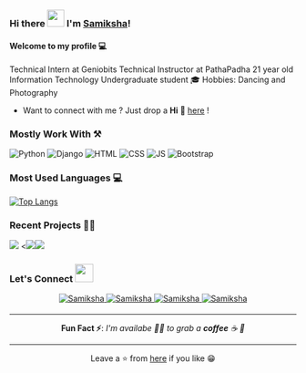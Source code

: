 ### Hi there <img src="https://raw.githubusercontent.com/MartinHeinz/MartinHeinz/master/wave.gif" width="30px"> I'm [Samiksha](https://samiksha8888989.github.io/)!


#### Welcome to my profile 💻

Technical Intern at Geniobits
Technical Instructor at PathaPadha
21 year old Information Technology Undergraduate student 🎓
Hobbies: Dancing and Photography
* Want to connect with me ? Just drop a **Hi** 👋 [here](https://www.linkedin.com/in/akash136/) ! 

### Mostly Work With ⚒

![Python](https://img.shields.io/badge/Python-FFD43B?style=for-the-badge&logo=python&logoColor=darkgreen)
![Django](https://img.shields.io/badge/-django-darkgreen?style=for-the-badge&logo=django&logoColor=white)
![HTML](https://img.shields.io/badge/HTML5-E34F26?style=for-the-badge&logo=html5&logoColor=white)
![CSS](https://img.shields.io/badge/CSS3-1572B6?style=for-the-badge&logo=css3&logoColor=white)
![JS](https://img.shields.io/badge/JavaScript-F7DF1E?style=for-the-badge&logo=javascript&logoColor=black)
![Bootstrap](https://img.shields.io/badge/Bootstrap-563D7C?style=for-the-badge&logo=bootstrap&logoColor=white)



### Most Used Languages 💻

[![Top Langs](https://github-readme-stats.vercel.app/api/top-langs/?username=samiksha8888989&layout=compact&theme=midnight-purple)](https://github.com/samiksha8888989)


### Recent Projects 👨‍💻

<img src="https://github-readme-stats.vercel.app/api/pin/?username=Akash1362000&repo=Django_Student_Management_System&show_icons=true&theme=monokai"> <<img src="https://github-readme-stats.vercel.app/api/pin/?username=Akash1362000&repo=News-Web-App&show_icons=true&theme=great-gatsby"><img src="https://github.com/samiksha8888989/samiksha8888989.github.io &show_icons=true&theme=monokai">


### Let's Connect <img src="https://raw.githubusercontent.com/ShahriarShafin/ShahriarShafin/main/Assets/handshake.gif" height="32px">

<div align="center">
 <a href="https://www.linkedin.com/in/samiksha-naik-9a5b531a9/" target="_blank">
<img src=https://img.shields.io/badge/linkedin-%231E77B5.svg?&style=for-the-badge&logo=linkedin&logoColor=white alt=Samiksha Naik linkedin style="margin-bottom: 5px;" />
</a>
  
 <a href="https://github.com/samiksha8888989" target="_blank">
<img src=https://img.shields.io/badge/GitHub-100000?style=for-the-badge&logo=github&logoColor=white alt=Samiksha Naik GitHub style="margin-bottom: 5px;" />
</a>
  

<a href="mailto:samikshanaik88886@gmail.com" target="_blank">
<img src=https://img.shields.io/badge/Gmail-D14836?style=for-the-badge&logo=gmail&logoColor=white" alt=Samiksha Naik gmail style="margin-bottom: 5px;" />
</a>

<a href="https://www.instagram.com/_.samikshanaik._" target="_blank">
<img src=https://img.shields.io/badge/Instagram-E4405F?style=for-the-badge&logo=instagram&logoColor=white alt=Samiksha Instagram style="margin-bottom: 5px;" />
</a>


---

**Fun Fact ⚡**: _I'm availabe 🙋‍♂️ to grab a **coffee** ☕ 🙊_

---


Leave a ⭐ from [here](https://github.com/samiksha8888989/samiksha8888989) if you like 😁



<!---
samiksha8888989/samiksha8888989 is a ✨ special ✨ repository because its `README.md` (this file) appears on your GitHub profile.
You can click the Preview link to take a look at your changes.
--->
